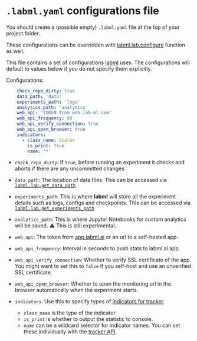 # `.labml.yaml` configurations file

You should create a (possible empty) `.labml.yaml` file at the top of your project folder.

These configurations can be overridden with
[labml.lab.configure](https://docs.labml.ai/api/lab.html#labml.lab.configure)
function as well.

This file contains a set of configurations [labml](https://github.com/labmlai/labml)
uses. The configurations will default to values below if you do not specify them explicitly.

Configurations:

```yaml
    check_repo_dirty: true
    data_path: 'data'
    experiments_path: 'logs'
    analytics_path: 'analytics'
    web_api: 'TOKEN from web.lab-ml.com'
    web_api_frequency: 60
    web_api_verify_connection: true
    web_api_open_browser: true
    indicators:
      - class_name: Scalar
        is_print: True
        name: '*'
```

* `check_repo_dirty`: If `true`, before running an experiment it checks and aborts if there are any uncommitted changes

* `data_path`: The location of data files. This can be accessed via
  [`labml.lab.get_data_path`](https://docs.labml.ai/api/lab.html#labml.lab.get_data_path)

* `experiments_path`: This is where **labml** will store all the experiment details such as logs, configs and
  checkpoints. This can be accessed via
  [`labml.lab.get_experiments_path`](https://docs.labml.ai/api/lab.html#labml.lab.get_experiments_path)

* `analytics_path`:  This is where Jupyter Notebooks for custom analytics will be saved. ⚠️ This is still experimental.

* `web_api`: The token from [app.labml.ai](https://app.labml.ai) or an url to a self-hosted app.

* `web_api_frequency`: Interval in seconds to push stats to labml.ai app.

* `web_api_verify_connection`: Whether to verify SSL certificate of the app. You might want to set this to `false` if
  you self-host and use an unverified SSL certificate.

* `web_api_open_browser`: Whether to open the monitoring url in the browser automatically when the experiment starts.

* `indicators`: Use this to specify types of
  [indicators for tracker](https://colab.research.google.com/github/lab-ml/labml/blob/master/guides/tracker.ipynb).
    * `class_name` is the type of the indicator
    * `is_print` is whether to output the statistic to console.
    * `name` can be a wildcard selector for indicator names. You can set these individually with the
      [tracker API](https://colab.research.google.com/github/lab-ml/labml/blob/master/guides/tracker.ipynb).